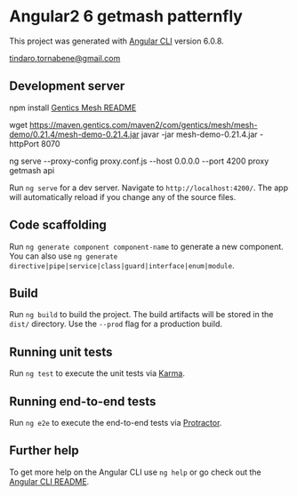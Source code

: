 # Angular2 6 getmash patternfly

This project was generated with [Angular CLI](https://github.com/angular/angular-cli) version 6.0.8.

tindaro.tornabene@gmail.com

## Development server
npm install
[Gentics Mesh README](https://github.com/gentics/mesh/blob/master/README.md)

wget https://maven.gentics.com/maven2/com/gentics/mesh/mesh-demo/0.21.4/mesh-demo-0.21.4.jar
javar -jar mesh-demo-0.21.4.jar -httpPort 8070

ng serve --proxy-config proxy.conf.js  --host 0.0.0.0 --port 4200
proxy getmash api

Run `ng serve` for a dev server. Navigate to `http://localhost:4200/`. The app will automatically reload if you change any of the source files.


## Code scaffolding

Run `ng generate component component-name` to generate a new component. You can also use `ng generate directive|pipe|service|class|guard|interface|enum|module`.

## Build

Run `ng build` to build the project. The build artifacts will be stored in the `dist/` directory. Use the `--prod` flag for a production build.

## Running unit tests

Run `ng test` to execute the unit tests via [Karma](https://karma-runner.github.io).

## Running end-to-end tests

Run `ng e2e` to execute the end-to-end tests via [Protractor](http://www.protractortest.org/).

## Further help

To get more help on the Angular CLI use `ng help` or go check out the [Angular CLI README](https://github.com/angular/angular-cli/blob/master/README.md).

